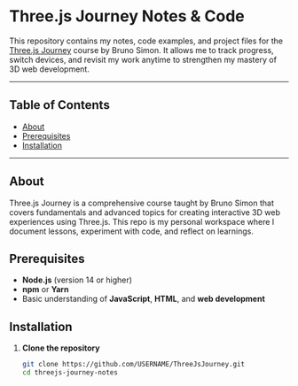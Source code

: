 # Three.js Journey Notes & Code

This repository contains my notes, code examples, and project files for the [Three.js Journey](https://threejs-journey.com/) course by Bruno Simon. It allows me to track progress, switch devices, and revisit my work anytime to strengthen my mastery of 3D web development.

---

## Table of Contents

- [About](#about)
- [Prerequisites](#prerequisites)
- [Installation](#installation)

---

## About

Three.js Journey is a comprehensive course taught by Bruno Simon that covers fundamentals and advanced topics for creating interactive 3D web experiences using Three.js. This repo is my personal workspace where I document lessons, experiment with code, and reflect on learnings.

## Prerequisites

- **Node.js** (version 14 or higher)  
- **npm** or **Yarn**  
- Basic understanding of **JavaScript**, **HTML**, and **web development**

## Installation

1. **Clone the repository**  
   ```bash
   git clone https://github.com/USERNAME/ThreeJsJourney.git
   cd threejs-journey-notes
   ```